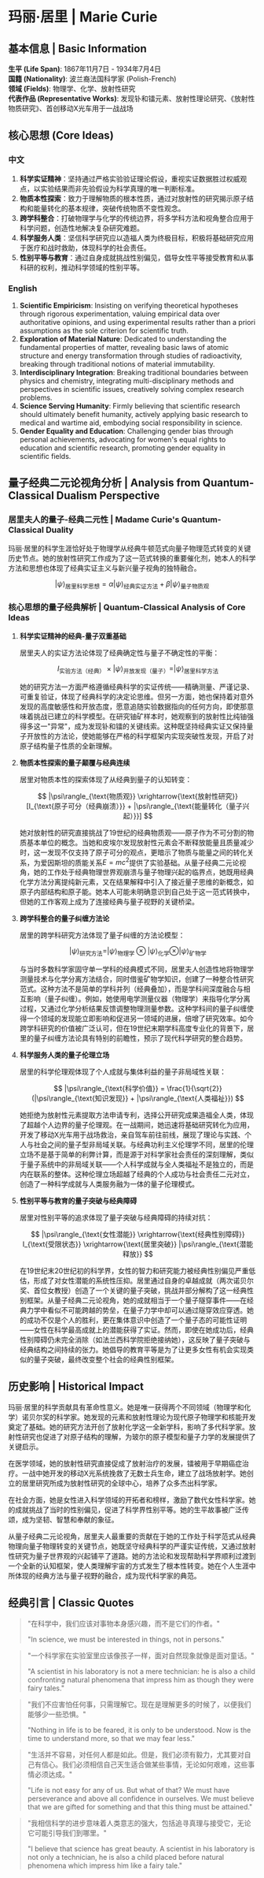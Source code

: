 # 玛丽·居里 | Marie Curie

## 基本信息 | Basic Information

**生平 (Life Span)**: 1867年11月7日 - 1934年7月4日  
**国籍 (Nationality)**: 波兰裔法国科学家 (Polish-French)  
**领域 (Fields)**: 物理学、化学、放射性研究  
**代表作品 (Representative Works)**: 发现钋和镭元素、放射性理论研究、《放射性物质研究》、首创移动X光车用于一战战场

## 核心思想 (Core Ideas)

### 中文
1. **科学实证精神**：坚持通过严格实验验证理论假设，重视实证数据胜过权威观点，以实验结果而非先验假设为科学真理的唯一判断标准。
2. **物质本性探索**：致力于理解物质的根本性质，通过对放射性的研究揭示原子结构和能量转化的基本规律，突破传统物质不变性观念。
3. **跨学科整合**：打破物理学与化学的传统边界，将多学科方法和视角整合应用于科学问题，创造性地解决复杂研究难题。
4. **科学服务人类**：坚信科学研究应以造福人类为终极目标，积极将基础研究应用于医疗和战时救助，体现科学的社会责任。
5. **性别平等与教育**：通过自身成就挑战性别偏见，倡导女性平等接受教育和从事科研的权利，推动科学领域的性别平等。

### English
1. **Scientific Empiricism**: Insisting on verifying theoretical hypotheses through rigorous experimentation, valuing empirical data over authoritative opinions, and using experimental results rather than a priori assumptions as the sole criterion for scientific truth.
2. **Exploration of Material Nature**: Dedicated to understanding the fundamental properties of matter, revealing basic laws of atomic structure and energy transformation through studies of radioactivity, breaking through traditional notions of material immutability.
3. **Interdisciplinary Integration**: Breaking traditional boundaries between physics and chemistry, integrating multi-disciplinary methods and perspectives in scientific issues, creatively solving complex research problems.
4. **Science Serving Humanity**: Firmly believing that scientific research should ultimately benefit humanity, actively applying basic research to medical and wartime aid, embodying social responsibility in science.
5. **Gender Equality and Education**: Challenging gender bias through personal achievements, advocating for women's equal rights to education and scientific research, promoting gender equality in scientific fields.

## 量子经典二元论视角分析 | Analysis from Quantum-Classical Dualism Perspective

### 居里夫人的量子-经典二元性 | Madame Curie's Quantum-Classical Duality

玛丽·居里的科学生涯恰好处于物理学从经典牛顿范式向量子物理范式转变的关键历史节点。她的放射性研究工作成为了这一范式转换的重要催化剂，她本人的科学方法和思想也体现了经典实证主义与新兴量子视角的独特融合。

$$
|\psi\rangle_{\text{居里科学思想}} = \alpha|\psi\rangle_{\text{经典实证方法}} + \beta|\psi\rangle_{\text{量子物质观}}
$$

### 核心思想的量子经典解析 | Quantum-Classical Analysis of Core Ideas

1. **科学实证精神的经典-量子双重基础**

   居里夫人的实证方法论体现了经典确定性与量子不确定性的平衡：

   $$
   I_{\text{实验方法（经典）}} \times |\psi\rangle_{\text{开放发现（量子）}} = |\psi\rangle_{\text{居里科学方法}}
   $$

   她的研究方法一方面严格遵循经典科学的实证传统——精确测量、严谨记录、可重复验证，体现了经典科学的决定论思维。但另一方面，她也保持着对意外发现的高度敏感性和开放态度，愿意追随实验数据指向的任何方向，即使那意味着挑战已建立的科学模型。在研究铀矿样本时，她观察到的放射性比纯铀强得多这一"异常"，成为发现钋和镭的关键线索。这种既坚持经典实证又保持量子开放性的方法论，使她能够在严格的科学框架内实现突破性发现，开启了对原子结构量子性质的全新理解。

2. **物质本性探索的量子颠覆与经典连续**

   居里对物质本性的探索体现了从经典到量子的认知转变：

   $$
   |\psi\rangle_{\text{物质观}} \xrightarrow{\text{放射性研究}} [I_{\text{原子可分（经典崩溃）}} + |\psi\rangle_{\text{能量转化（量子兴起）}}]
   $$

   她对放射性的研究直接挑战了19世纪的经典物质观——原子作为不可分割的物质基本单位的概念。当她和皮埃尔发现放射性元素会不断释放能量且质量减少时，这一发现不仅支持了原子可分的观点，更暗示了物质与能量之间的转化关系，为爱因斯坦的质能关系$E=mc^2$提供了实验基础。从量子经典二元论视角，她的工作处于经典物理世界观崩溃与量子物理兴起的临界点，她既用经典化学方法分离提纯新元素，又在结果解释中引入了接近量子思维的新概念，如原子内部结构和原子能。她本人可能未明确意识到自己处于这一范式转换中，但她的工作客观上成为了连接经典与量子视野的关键桥梁。

3. **跨学科整合的量子纠缠方法论**

   居里的跨学科研究方法体现了量子纠缠的方法论模型：

   $$
   |\psi\rangle_{\text{研究方法}} = |\psi\rangle_{\text{物理学}} \otimes |\psi\rangle_{\text{化学}} \otimes |\psi\rangle_{\text{矿物学}}
   $$

   与当时多数科学家固守单一学科的经典模式不同，居里夫人创造性地将物理学测量技术与化学分离方法结合，同时借鉴矿物学知识，创建了一种整合性研究范式。这种方法不是简单的学科并列（经典叠加），而是学科间深度融合与相互影响（量子纠缠）。例如，她使用电学测量仪器（物理学）来指导化学分离过程，又通过化学分析结果反馈调整物理测量参数。这种学科间的量子纠缠使得一个领域的发现能立即影响和促进另一领域的进展，倍增了研究效率。如今跨学科研究的价值被广泛认可，但在19世纪末期学科高度专业化的背景下，居里的量子纠缠方法论具有特别的前瞻性，预示了现代科学研究的整合趋势。

4. **科学服务人类的量子伦理立场**

   居里的科学伦理观体现了个人成就与集体利益的量子非局域性关联：

   $$
   |\psi\rangle_{\text{科学价值}} = \frac{1}{\sqrt{2}}(|\psi\rangle_{\text{知识发现}} + |\psi\rangle_{\text{人类福祉}})
   $$

   她拒绝为放射性元素提取方法申请专利，选择公开研究成果造福全人类，体现了超越个人边界的量子伦理观。在一战期间，她迅速将基础研究转化为应用，开发了移动X光车用于战场救治，亲自驾车前往前线，展现了理论与实践、个人与社会之间的量子型非局域关联。与经典功利主义伦理学不同，居里的伦理立场不是基于简单的利弊计算，而是源于对科学家社会责任的深刻理解，类似于量子系统中的非局域关联——个人科学成就与全人类福祉不是独立的，而是内在联系的整体。这种伦理立场超越了经典的个人成功与社会责任二元对立，创造了一种科学成就与人类服务融为一体的量子伦理模式。

5. **性别平等与教育的量子突破与经典障碍**

   居里对性别平等的追求体现了量子突破与经典障碍的持续对抗：

   $$
   |\psi\rangle_{\text{女性潜能}} \xrightarrow{\text{经典性别障碍}} I_{\text{受限状态}} \xrightarrow{\text{居里突破}} |\psi\rangle_{\text{潜能释放}}
   $$

   在19世纪末20世纪初的科学界，女性的智力和研究能力被经典性别偏见严重低估，形成了对女性潜能的系统性压抑。居里通过自身的卓越成就（两次诺贝尔奖、首位女教授）创造了一个关键的量子突破，挑战并部分解构了这一经典性别框架。从量子经典二元论视角，她的成就相当于一个量子隧穿事件——在经典力学中看似不可能跨越的势垒，在量子力学中却可以通过隧穿效应穿透。她的成功不仅是个人的胜利，更在集体意识中创造了一个量子态的可能性证明——女性在科学最高成就上的潜能获得了实证。然而，即使在她成功后，经典性别障碍仍未完全消除（如法兰西科学院拒绝接纳她），这反映了量子突破与经典结构之间持续的张力。她倡导的教育平等是为了让更多女性有机会实现类似的量子突破，最终改变整个社会的经典性别框架。

## 历史影响 | Historical Impact

玛丽·居里的科学贡献具有革命性意义。她是唯一获得两个不同领域（物理学和化学）诺贝尔奖的科学家。她发现的元素和放射性理论为现代原子物理学和核能开发奠定了基础。她的研究方法开创了放射化学这一全新学科，影响了多代科学家。放射性研究也促进了对原子结构的理解，为玻尔的原子模型和量子力学的发展提供了关键启示。

在医学领域，她的放射性研究直接促成了放射治疗的发展，镭被用于早期癌症治疗。一战中她开发的移动X光系统挽救了无数士兵生命，建立了战场放射学。她创立的居里研究所成为放射性研究的全球中心，培养了众多杰出科学家。

在社会方面，她是女性进入科学领域的开拓者和榜样，激励了数代女性科学家。她的成就挑战了当时的性别偏见，促进了科学界性别平等。她的生平故事被广泛传颂，成为坚韧、智慧和奉献的象征。

从量子经典二元论视角，居里夫人最重要的贡献在于她的工作处于科学范式从经典物理向量子物理转变的关键节点，她既坚守经典科学的严谨实证传统，又通过放射性研究为量子世界观的兴起铺平了道路。她的方法论和发现帮助科学界顺利过渡到一个全新的认知框架，使人类理解宇宙的方式发生了根本性转变。她在个人生涯中所体现的经典方法与量子视野的融合，成为现代科学家的典范。

## 经典引言 | Classic Quotes

> "在科学中，我们应该对事物本身感兴趣，而不是它们的作者。"
> 
> "In science, we must be interested in things, not in persons."

> "一个科学家在实验室里应该像孩子一样，面对自然现象就像是面对童话。"
> 
> "A scientist in his laboratory is not a mere technician: he is also a child confronting natural phenomena that impress him as though they were fairy tales."

> "我们不应害怕任何事，只需理解它。现在是理解更多的时候了，以便我们能够少一些恐惧。"
> 
> "Nothing in life is to be feared, it is only to be understood. Now is the time to understand more, so that we may fear less."

> "生活并不容易，对任何人都是如此。但是，我们必须有毅力，尤其要对自己有信心。我们必须相信自己天生适合做某些事情，无论如何艰难，这些事情必须达成。"
> 
> "Life is not easy for any of us. But what of that? We must have perseverance and above all confidence in ourselves. We must believe that we are gifted for something and that this thing must be attained."

> "我相信科学的进步意味着人类意志的强大，包括追寻真理与接受它，无论它可能引导我们到哪里。"
> 
> "I believe that science has great beauty. A scientist in his laboratory is not only a technician, he is also a child placed before natural phenomena which impress him like a fairy tale." 